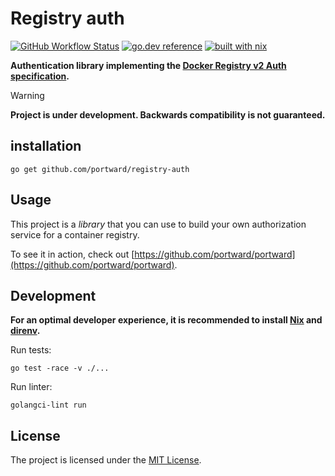 # Registry auth

[![GitHub Workflow Status](https://img.shields.io/github/actions/workflow/status/portward/registry-auth/ci.yaml?style=flat-square)](https://github.com/portward/registry-auth/actions/workflows/ci.yaml)
[![go.dev reference](https://img.shields.io/badge/go.dev-reference-007d9c?logo=go&logoColor=white&style=flat-square)](https://pkg.go.dev/mod/github.com/portward/registry-auth)
[![built with nix](https://img.shields.io/badge/builtwith-nix-7d81f7?style=flat-square)](https://builtwithnix.org)

**Authentication library implementing the [Docker Registry v2 Auth specification](https://github.com/distribution/distribution/blob/42ce5d4d51cad58f5ec835ce0368344aab860300/docs/spec/auth/index.md).**

> [!WARNING]
> **Project is under development. Backwards compatibility is not guaranteed.**

## installation

```shell
go get github.com/portward/registry-auth
```

## Usage

This project is a _library_ that you can use to build your own authorization service for a container registry.

To see it in action, check out [https://github.com/portward/portward](https://github.com/portward/portward).

## Development

**For an optimal developer experience, it is recommended to install [Nix](https://nixos.org/download.html) and [direnv](https://direnv.net/docs/installation.html).**

Run tests:

```shell
go test -race -v ./...
```

Run linter:

```shell
golangci-lint run
```

## License

The project is licensed under the [MIT License](LICENSE).

